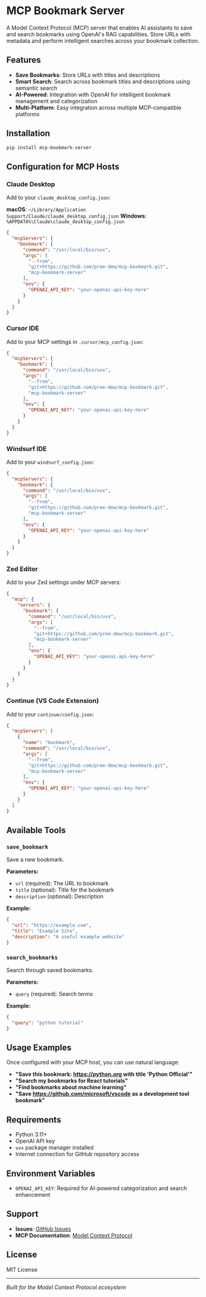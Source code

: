 # MCP Bookmark Server

<!-- mcp-name: io.github.pree-dew/mcp-bookmark -->

A Model Context Protocol (MCP) server that enables AI assistants to save and search bookmarks using OpenAI's RAG capabilities. Store URLs with metadata and perform intelligent searches across your bookmark collection.

## Features

- **Save Bookmarks**: Store URLs with titles and descriptions
- **Smart Search**: Search across bookmark titles and descriptions using semantic search
- **AI-Powered**: Integration with OpenAI for intelligent bookmark management and categorization
- **Multi-Platform**: Easy integration across multiple MCP-compatible platforms

## Installation

```bash
pip install mcp-bookmark-server
```

## Configuration for MCP Hosts

### Claude Desktop

Add to your `claude_desktop_config.json`:

**macOS**: `~/Library/Application Support/Claude/claude_desktop_config.json`
**Windows**: `%APPDATA%\Claude\claude_desktop_config.json`

```json
{
  "mcpServers": {
    "bookmark": {
      "command": "/usr/local/bin/uvx",
      "args": [
        "--from",
        "git+https://github.com/pree-dew/mcp-bookmark.git",
        "mcp-bookmark-server"
      ],
      "env": {
        "OPENAI_API_KEY": "your-openai-api-key-here"
      }
    }
  }
}
```

### Cursor IDE

Add to your MCP settings in `.cursor/mcp_config.json`:

```json
{
  "mcpServers": {
    "bookmark": {
      "command": "/usr/local/bin/uvx",
      "args": [
        "--from",
        "git+https://github.com/pree-dew/mcp-bookmark.git",
        "mcp-bookmark-server"
      ],
      "env": {
        "OPENAI_API_KEY": "your-openai-api-key-here"
      }
    }
  }
}
```

### Windsurf IDE

Add to your `windsurf_config.json`:

```json
{
  "mcpServers": {
    "bookmark": {
      "command": "/usr/local/bin/uvx",
      "args": [
        "--from",
        "git+https://github.com/pree-dew/mcp-bookmark.git",
        "mcp-bookmark-server"
      ],
      "env": {
        "OPENAI_API_KEY": "your-openai-api-key-here"
      }
    }
  }
}
```

### Zed Editor

Add to your Zed settings under MCP servers:

```json
{
  "mcp": {
    "servers": {
      "bookmark": {
        "command": "/usr/local/bin/uvx",
        "args": [
          "--from",
          "git+https://github.com/pree-dew/mcp-bookmark.git",
          "mcp-bookmark-server"
        ],
        "env": {
          "OPENAI_API_KEY": "your-openai-api-key-here"
        }
      }
    }
  }
}
```

### Continue (VS Code Extension)

Add to your `continue/config.json`:

```json
{
  "mcpServers": [
    {
      "name": "bookmark",
      "command": "/usr/local/bin/uvx",
      "args": [
        "--from",
        "git+https://github.com/pree-dew/mcp-bookmark.git",
        "mcp-bookmark-server"
      ],
      "env": {
        "OPENAI_API_KEY": "your-openai-api-key-here"
      }
    }
  ]
}
```

## Available Tools

### `save_bookmark`
Save a new bookmark.

**Parameters:**
- `url` (required): The URL to bookmark
- `title` (optional): Title for the bookmark
- `description` (optional): Description

**Example:**
```json
{
  "url": "https://example.com",
  "title": "Example Site",
  "description": "A useful example website"
}
```

### `search_bookmarks`
Search through saved bookmarks.

**Parameters:**
- `query` (required): Search terms

**Example:**
```json
{
  "query": "python tutorial"
}
```

## Usage Examples

Once configured with your MCP host, you can use natural language:

- **"Save this bookmark: https://python.org with title 'Python Official'"**
- **"Search my bookmarks for React tutorials"**
- **"Find bookmarks about machine learning"**
- **"Save https://github.com/microsoft/vscode as a development tool bookmark"**

## Requirements

- Python 3.11+
- OpenAI API key
- `uvx` package manager installed
- Internet connection for GitHub repository access

## Environment Variables

- `OPENAI_API_KEY`: Required for AI-powered categorization and search enhancement

## Support

- **Issues**: [GitHub Issues](https://github.com/pree-dew/mcp-bookmark/issues)
- **MCP Documentation**: [Model Context Protocol](https://modelcontextprotocol.io/)

## License

MIT License

---

*Built for the Model Context Protocol ecosystem*

